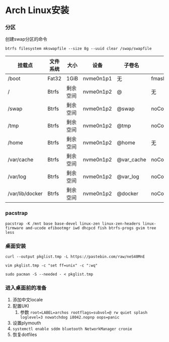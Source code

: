 # Arch Linux安装

### 分区

创建swap分区的命令
```
btrfs filesystem mkswapfile --size 8g --uuid clear /swap/swapfile
```

| 挂载点          | 文件系统 | 大小     | 设备      | 子卷名     | 备注                  |
| --------------- | -------- | -------- | --------- | ---------- | --------------------- |
| /boot           | Fat32    | 1GiB     | nvme0n1p1 | 无         | fmask=1307,dmask=0027 |
| /               | Btrfs    | 剩余空间 | nvme0n1p2 | @          | 无                    |
| /swap           | Btrfs    | 剩余空间 | nvme0n1p2 | @swap      | noCow                 |
| /tmp            | Btrfs    | 剩余空间 | nvme0n1p2 | @tmp       | noCow                 |
| /home           | Btrfs    | 剩余空间 | nvme0n1p2 | @home      | 无                    |
| /var/cache      | Btrfs    | 剩余空间 | nvme0n1p2 | @var_cache | noCow                 |
| /var/log        | Btrfs    | 剩余空间 | nvme0n1p2 | @var_log   | noCow                 |
| /var/lib/docker | Btrfs    | 剩余空间 | nvme0n1p2 | @docker    | noCow                 |

### pacstrap

```shell
pacstrap -K /mnt base base-devel linux-zen linux-zen-headers linux-firmware amd-ucode efibootmgr iwd dhcpcd fish btrfs-progs gvim tree less
```

### 桌面安装

```shell
curl --output pkglist.tmp -L https://pastebin.com/raw/neS40MnE

vim pkglist.tmp -c "set ff=unix" -c ":wq"

sudo pacman -S --needed - < pkglist.tmp
```

### 进入桌面前的准备

1. 添加中文locale
2. 配置UKI
   1. 参数 `root=LABEL=archos rootflags=subvol=@ rw quiet splash loglevel=3 nowatchdog i8042.nopnp oops=panic`
3. 设置plymouth
4. `systemctl enable sddm bluetooth NetworkManager cronie`
5. 恢复dotfiles
